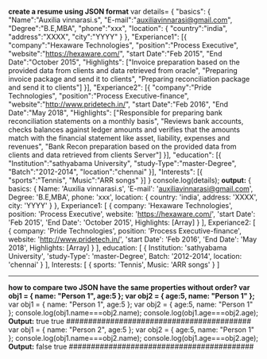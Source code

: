 **create a resume using JSON format**
var details=
{
"basics":
{
"Name":"Auxilia vinnarasi.s",
"E-mail":"auxiliavinnarasi@gmail.com",
"Degree":"B.E,MBA",
"phone":"xxx",
"location":
{
"country":"india",
"address":"XXXX",
"city":"YYYY"
}
},
"Experiance1":
[{
"company":"Hexaware Technologies",
"position":"Process Executive",
"website":"https://hexaware.com/",
"start Date":"Feb 2015",
"End Date":"October 2015",
"Highlights":
["Invoice preparation based on the provided data from clients and data retrieved from oracle",
"Preparing invoice package and send it to clients",
"Preparing reconciliation package and send it to clients"]
}],
"Experiance2":
[{
"company":"Pride Technologies",
"position":"Process Executive-finance",
"website":"http://www.pridetech.in/",
"start Date":"Feb 2016",
"End Date":"May 2018",
"Highlights":
["Responsible for preparing bank reconciliation statements on a monthly basis",
"Reviews bank accounts, checks balances against ledger amounts and verifies that the amounts match with the financial statement like asset, liability, expenses and revenues",
"Bank Recon preparation based on the provided data from clients and data retrieved from clients Server"]
}],
"education":
[{
"Institution":"sathyabama University",
"study-Type":"master-Degree",
"Batch":"2012-2014",
"location":"chennai"
}],
"Interests":
[{
"sports":"Tennis",
"Music":"ARR songs"
}]
}
console.log(details);
**output:**
{ basics: 
   { Name: 'Auxilia vinnarasi.s',
     'E-mail': 'auxiliavinnarasi@gmail.com',
     Degree: 'B.E,MBA',
     phone: 'xxx',
     location: { country: 'india', address: 'XXXX', city: 'YYYY' } },
  Experiance1: 
   [ { company: 'Hexaware Technologies',
       position: 'Process Executive',
       website: 'https://hexaware.com/',
       'start Date': 'Feb 2015',
       'End Date': 'October 2015',
       Highlights: [Array] } ],
  Experiance2: 
   [ { company: 'Pride Technologies',
       position: 'Process Executive-finance',
       website: 'http://www.pridetech.in/',
       'start Date': 'Feb 2016',
       'End Date': 'May 2018',
       Highlights: [Array] } ],
  education: 
   [ { Institution: 'sathyabama University',
       'study-Type': 'master-Degree',
       Batch: '2012-2014',
       location: 'chennai' } ],
  Interests: [ { sports: 'Tennis', Music: 'ARR songs' } ] 
******************************************************************************************************************************
 **how to compare two JSON have the same properties without order?
        var obj1 = { name: "Person 1", age:5 };
        var obj2 = { age:5, name: "Person 1" };**
var obj1 = { name: "Person 1", age:5 };
var obj2 = { age:5, name: "Person 1" };
console.log(obj1.name===obj2.name);
console.log(obj1.age===obj2.age);
**Output:**
true
true
##########################################
var obj1 = { name: "Person 2", age:5 };
var obj2 = { age:5, name: "Person 1" };
console.log(obj1.name===obj2.name);
console.log(obj1.age===obj2.age);
**Output:**
false
true
##########################################










